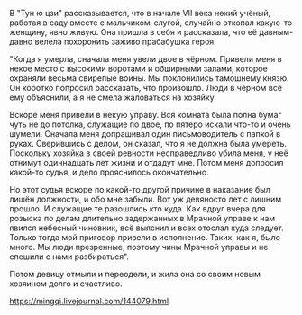 В "Тун ю цзи" рассказывается, что в начале VII века некий учёный, работая в саду вместе с мальчиком-слугой, случайно откопал какую-то женщину, явно живую. Она пришла в себя и рассказала, что её давным-давно велела похоронить заживо прабабушка героя.

"Когда я умерла, сначала меня увели двое в чёрном. Привели меня в некое место с высокими воротами и обширными залами, которое охраняли весьма свирепые воины. Мы поклонились тамошнему князю. Он коротко попросил рассказать, что произошло. Люди в чёрном всё ему объяснили, а я не смела жаловаться на хозяйку.

Вскоре меня привели в некую управу. Вся комната была полна бумаг чуть не до потолка, служащие по двое, по пятеро искали что-то и очень шумели. Сначала меня допрашивал один письмоводитель с папкой в руках. Сверившись с делом, он сказал, что я не должна была умереть. Поскольку хозяйка в своей ревности несправедливо убила меня, у неё отнимут одиннадцать лет жизни и отдадут мне. Потом меня допросил какой-то судья, и дело прояснилось окончательно.

Но этот судья вскоре по какой-то другой причине в наказание был лишён должности, и обо мне забыли. Вот уж девяносто лет с лишним прошло. И служащие те разошлись кто куда. Как вдруг вчера для розыска по делам длительно задержанных в Мрачной управе к нам явился небесный чиновник, всё выяснил и всех отослал куда следует. Только тогда мой приговор привели в исполнение. Таких, как я, было много. Мы люди презренные, поэтому чины Мрачной управы и не спешили с нами разбираться".

Потом девицу отмыли и переодели, и жила она со своим новым хозяином долго и счастливо.

https://mingqi.livejournal.com/144079.html